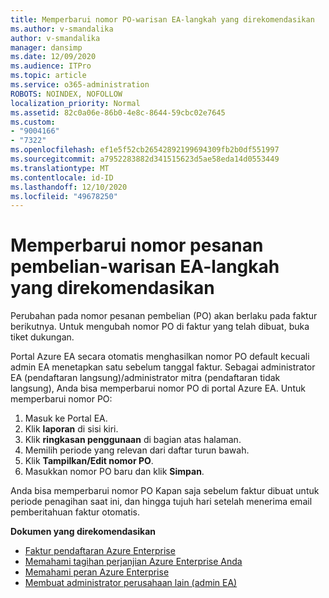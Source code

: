 ```yaml
---
title: Memperbarui nomor PO-warisan EA-langkah yang direkomendasikan
ms.author: v-smandalika
author: v-smandalika
manager: dansimp
ms.date: 12/09/2020
ms.audience: ITPro
ms.topic: article
ms.service: o365-administration
ROBOTS: NOINDEX, NOFOLLOW
localization_priority: Normal
ms.assetid: 82c0a06e-86b0-4e8c-8644-59cbc02e7645
ms.custom:
- "9004166"
- "7322"
ms.openlocfilehash: ef1e5f52cb26542892199694309fb2b0df551997
ms.sourcegitcommit: a7952283882d341515623d5ae58eda14d0553449
ms.translationtype: MT
ms.contentlocale: id-ID
ms.lasthandoff: 12/10/2020
ms.locfileid: "49678250"
---
```

# <a name="update-purchase-order-number---legacy-ea---recommended-steps"></a>Memperbarui nomor pesanan pembelian-warisan EA-langkah yang direkomendasikan

Perubahan pada nomor pesanan pembelian (PO) akan berlaku pada faktur berikutnya. Untuk mengubah nomor PO di faktur yang telah dibuat, buka tiket dukungan. 

Portal Azure EA secara otomatis menghasilkan nomor PO default kecuali admin EA menetapkan satu sebelum tanggal faktur. Sebagai administrator EA (pendaftaran langsung)/administrator mitra (pendaftaran tidak langsung), Anda bisa memperbarui nomor PO di portal Azure EA. Untuk memperbarui nomor PO:

1. Masuk ke Portal EA.
2. Klik **laporan** di sisi kiri.
3. Klik **ringkasan penggunaan** di bagian atas halaman.
4. Memilih periode yang relevan dari daftar turun bawah.
5. Klik **Tampilkan/Edit nomor PO**.
6. Masukkan nomor PO baru dan klik **Simpan**.

Anda bisa memperbarui nomor PO Kapan saja sebelum faktur dibuat untuk periode penagihan saat ini, dan hingga tujuh hari setelah menerima email pemberitahuan faktur otomatis. 

**Dokumen yang direkomendasikan**

- [Faktur pendaftaran Azure Enterprise](https://docs.microsoft.com/azure/cost-management-billing/manage/ea-portal-enrollment-invoices) 
- [Memahami tagihan perjanjian Azure Enterprise Anda](https://docs.microsoft.com/azure/cost-management-billing/understand/review-enterprise-agreement-bill)  
- [Memahami peran Azure Enterprise](https://docs.microsoft.com/azure/cost-management-billing/manage/understand-ea-roles#add-a-new-enterprise-administrator) 
- [Membuat administrator perusahaan lain (admin EA)](https://docs.microsoft.com/azure/cost-management-billing/manage/ea-portal-administration#create-another-enterprise-administrator)

